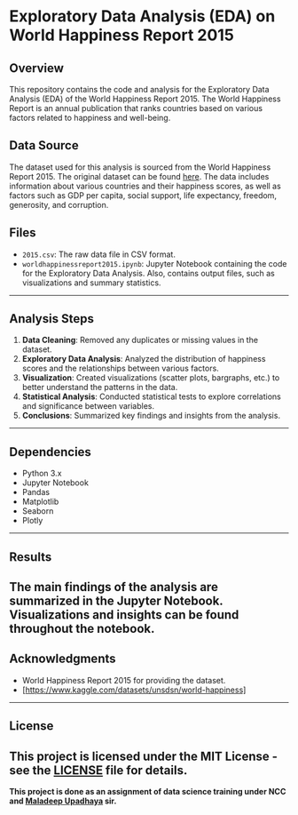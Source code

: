 
# Exploratory Data Analysis (EDA) on World Happiness Report 2015

## Overview
This repository contains the code and analysis for the Exploratory Data Analysis (EDA) of the World Happiness Report 2015. The World Happiness Report is an annual publication that ranks countries based on various factors related to happiness and well-being.

## Data Source
The dataset used for this analysis is sourced from the World Happiness Report 2015. The original dataset can be found [here](https://www.kaggle.com/datasets/unsdsn/world-happiness). The data includes information about various countries and their happiness scores, as well as factors such as GDP per capita, social support, life expectancy, freedom, generosity, and corruption.

## Files
- `2015.csv`: The raw data file in CSV format.
- `worldhappinessreport2015.ipynb`: Jupyter Notebook containing the code for the Exploratory Data Analysis. Also, contains output files, such as visualizations and summary statistics.
----------------------------------
## Analysis Steps
1. **Data Cleaning**: Removed any duplicates or missing values in the dataset.
2. **Exploratory Data Analysis**: Analyzed the distribution of happiness scores and the relationships between various factors.
3. **Visualization**: Created visualizations (scatter plots, bargraphs, etc.) to better understand the patterns in the data.
4. **Statistical Analysis**: Conducted statistical tests to explore correlations and significance between variables.
5. **Conclusions**: Summarized key findings and insights from the analysis.
-------------------------------------
## Dependencies
- Python 3.x
- Jupyter Notebook
- Pandas
- Matplotlib
- Seaborn
- Plotly
-------------------------------
## Results
The main findings of the analysis are summarized in the Jupyter Notebook. Visualizations and insights can be found throughout the notebook.
----------------------------------
## Acknowledgments
- World Happiness Report 2015 for providing the dataset.
- [https://www.kaggle.com/datasets/unsdsn/world-happiness]
-----------------------------------------------------------
## License
This project is licensed under the MIT License - see the [LICENSE](LICENSE) file for details.
---------------------------------------------------------- 
**This project is done as an assignment of data science training under NCC and [Maladeep Upadhaya](https://github.com/maladeep) sir.** 
